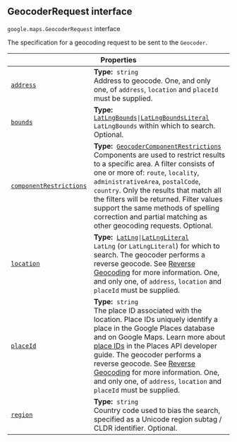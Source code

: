 
<h2 id="GeocoderRequest">GeocoderRequest interface</h2>
<p>
<code><span itemprop="path">google.maps</span>.<span itemprop="name">GeocoderRequest</span></code>
interface
</p>
<p>The specification for a geocoding request to be sent to the <code>Geocoder</code>.</p>
<div class="devsite-table-wrapper"><table class="properties responsive" summary="interface GeocoderRequest - Properties">
<thead>
<tr><th colspan="2">Properties</th>
</tr></thead>
<tbody>
<tr id="GeocoderRequest.address">
<td itemprop="property"><code><a class="secret-link" href="#GeocoderRequest.address"><span>address</span></a></code></td>
<td><div><strong>Type:</strong>&nbsp; <code>string</code></div>
<div class="desc">Address to geocode. One, and only one, of <code>address</code>, <code>location</code> and <code>placeId</code> must be supplied.</div></td>
</tr>
<tr id="GeocoderRequest.bounds">
<td itemprop="property"><code><a class="secret-link" href="#GeocoderRequest.bounds"><span>bounds</span></a></code></td>
<td><div><strong>Type:</strong>&nbsp; <code><a href="LatLngBounds.md">LatLngBounds</a>|<a href="LatLngBoundsLiteral.md">LatLngBoundsLiteral</a></code></div>
<div class="desc"><code>LatLngBounds</code> within which to search. Optional.</div></td>
</tr>
<tr id="GeocoderRequest.componentRestrictions">
<td itemprop="property"><code><a class="secret-link" href="#GeocoderRequest.componentRestrictions"><span>componentRestrictions</span></a></code></td>
<td><div><strong>Type:</strong>&nbsp; <code><a href="GeocoderComponentRestrictions.md">GeocoderComponentRestrictions</a></code></div>
<div class="desc">Components are used to restrict results to a specific area. A filter consists of one or more of: <code>route</code>, <code>locality</code>, <code>administrativeArea</code>, <code>postalCode</code>, <code>country</code>. Only the results that match all the filters will be returned. Filter values support the same methods of spelling correction and partial matching as other geocoding requests. Optional.</div></td>
</tr>
<tr id="GeocoderRequest.location">
<td itemprop="property"><code><a class="secret-link" href="#GeocoderRequest.location"><span>location</span></a></code></td>
<td><div><strong>Type:</strong>&nbsp; <code><a href="LatLng.md">LatLng</a>|<a href="LatLngLiteral.md">LatLngLiteral</a></code></div>
<div class="desc"><code>LatLng</code> (or <code>LatLngLiteral</code>) for which to search. The geocoder performs a reverse geocode. See <a href="https://developers.google.com/maps/documentation/javascript/geocoding#ReverseGeocoding"> Reverse Geocoding</a> for more information. One, and only one, of <code>address</code>, <code>location</code> and <code>placeId</code> must be supplied.</div></td>
</tr>
<tr id="GeocoderRequest.placeId">
<td itemprop="property"><code><a class="secret-link" href="#GeocoderRequest.placeId"><span>placeId</span></a></code></td>
<td><div><strong>Type:</strong>&nbsp; <code>string</code></div>
<div class="desc">The place ID associated with the location. Place IDs uniquely identify a place in the Google Places database and on Google Maps. Learn more about <a href="https://developers.google.com/places/place-id">place IDs</a> in the Places API developer guide. The geocoder performs a reverse geocode. See <a href="https://developers.google.com/maps/documentation/javascript/geocoding#ReverseGeocoding"> Reverse Geocoding</a> for more information. One, and only one, of <code>address</code>, <code>location</code> and <code>placeId</code> must be supplied.</div></td>
</tr>
<tr id="GeocoderRequest.region">
<td itemprop="property"><code><a class="secret-link" href="#GeocoderRequest.region"><span>region</span></a></code></td>
<td><div><strong>Type:</strong>&nbsp; <code>string</code></div>
<div class="desc">Country code used to bias the search, specified as a Unicode region subtag / CLDR identifier. Optional.</div></td>
</tr>
</tbody>
</table></div>
<script src="replace_links.js"></script>
